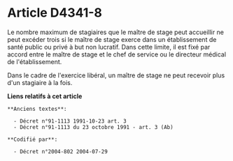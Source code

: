 # Article D4341-8

Le nombre maximum de stagiaires que le maître de stage peut accueillir ne peut excéder trois si le maître de stage exerce
dans un établissement de santé public ou privé à but non lucratif. Dans cette limite, il est fixé par accord entre le maître
de stage et le chef de service ou le directeur médical de l'établissement.

Dans le cadre de l'exercice libéral, un maître de stage ne peut recevoir plus d'un stagiaire à la fois.

**Liens relatifs à cet article**

	**Anciens textes**:

	  - Décret n°91-1113 1991-10-23 art. 3
	  - Décret n°91-1113 du 23 octobre 1991 - art. 3 (Ab)

	**Codifié par**:

	  - Décret n°2004-802 2004-07-29
